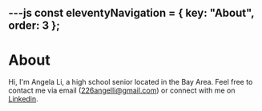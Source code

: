 ---js
const eleventyNavigation = {
	key: "About",
	order: 3
};
---
# About

Hi, I'm Angela Li, a high school senior located in the Bay Area. Feel free to contact me via email (226angelli@gmail.com) or connect with me on [Linkedin](https://www.linkedin.com/in/angelaxli/).
